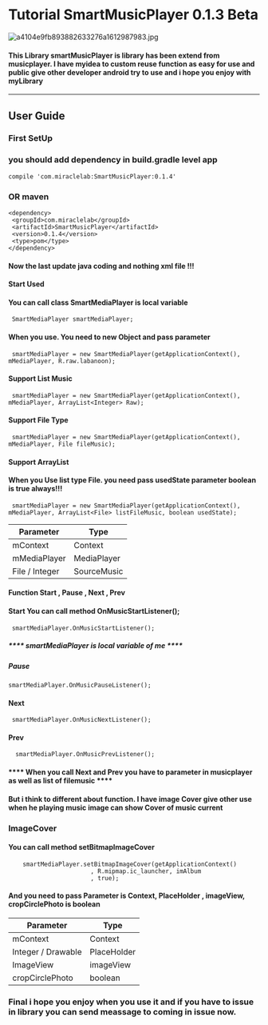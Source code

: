 # Tutorial SmartMusicPlayer 0.1.3 Beta #
![a4104e9fb893882633276a1612987983.jpg](https://www.img.in.th/images/a4104e9fb893882633276a1612987983.jpg)
#### This Library smartMusicPlayer is library has been extend from musicplayer. I have myidea to custom reuse function as easy for use and public give other developer android try to use and i hope you enjoy with myLibrary ####
- - - -
## User Guide ##
### First SetUp ###
### you should add dependency in build.gradle level app ###
`compile 'com.miraclelab:SmartMusicPlayer:0.1.4'`
### OR maven ###
 ````
<dependency>
  <groupId>com.miraclelab</groupId>
  <artifactId>SmartMusicPlayer</artifactId>
  <version>0.1.4</version>
  <type>pom</type>
</dependency>
 ````

#### Now the last update java coding and nothing xml file !!! ####
#### Start Used ####
#### You can call class SmartMediaPlayer is local variable ####
 ````
  SmartMediaPlayer smartMediaPlayer;
 ````
#### When you use. You need to new Object and pass parameter ####
 ````
  smartMediaPlayer = new SmartMediaPlayer(getApplicationContext(), mMediaPlayer, R.raw.labanoon);
 ````
 #### Support List Music ####
 ````
  smartMediaPlayer = new SmartMediaPlayer(getApplicationContext(), mMediaPlayer, ArrayList<Integer> Raw);
 ````
 #### Support File Type ####
 ````
  smartMediaPlayer = new SmartMediaPlayer(getApplicationContext(), mMediaPlayer, File fileMusic);
 ````
 #### Support ArrayList ####
 #### When you Use list type File. you need pass usedState parameter boolean is true always!!! ####
 ````
  smartMediaPlayer = new SmartMediaPlayer(getApplicationContext(), mMediaPlayer, ArrayList<File> listFileMusic, boolean usedState);
 ````
Parameter     | Type
--------------| ---------
mContext      |  Context
mMediaPlayer  |  MediaPlayer
File / Integer|  SourceMusic

#### Function Start , Pause , Next , Prev ####
#### Start You can call method OnMusicStartListener(); ####
 ````
  smartMediaPlayer.OnMusicStartListener();
 ````
 ##### **** smartMediaPlayer is local variable of me **** #####
 ##### Pause #####
  ````
  smartMediaPlayer.OnMusicPauseListener();
 ````
 #### Next ####
  ````
   smartMediaPlayer.OnMusicNextListener();
 ````
 #### Prev ####
 ````
   smartMediaPlayer.OnMusicPrevListener();
 ````
 #### **** When you call Next and Prev you have to parameter in musicplayer as well as list of filemusic **** ####
 #### But i think to different about function. I have  image Cover give other use when he playing music image can show Cover of music current ####
 ### ImageCover ###
 #### You can call method setBitmapImageCover ####
 ````
     smartMediaPlayer.setBitmapImageCover(getApplicationContext()
                        , R.mipmap.ic_launcher, imAlbum
                        , true);
 ````
 #### And you need to pass Parameter is Context, PlaceHolder , imageView, cropCirclePhoto is boolean ####
 
Parameter         |  Type
---------------   | ------------------
mContext          | Context
Integer / Drawable| PlaceHolder
ImageView         | imageView 
cropCirclePhoto   | boolean

### Final  i hope you enjoy when you use it and if you have to issue in library you can send meassage to coming in issue now. ###
 
 

 


